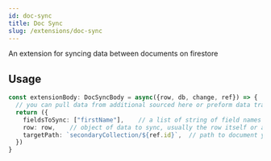 ```yaml
---
id: doc-sync
title: Doc Sync
slug: /extensions/doc-sync
---
```


An extension for syncing data between documents on firestore

## Usage

```typescript
const extensionBody: DocSyncBody = async({row, db, change, ref}) => {
  // you can pull data from additional sourced here or preform data transformation here 
  return ({
    fieldsToSync: ["firstName"],    // a list of string of field names to sync
    row: row,    // object of data to sync, usually the row itself or a modified object
    targetPath: `secondaryCollection/${ref.id}`,  // path to document you need data to be synced to
  })
}
```
